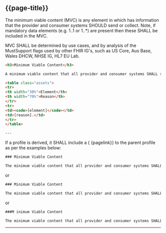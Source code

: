 ## {{page-title}}

The minimum viable content (MVC) is any element in which has information that the provider and consumer systems SHOULD send or collect. Note, if mandatory data elements (e.g. 1..1 or 1..*) are present then these SHALL be included in the MVC.  

MVC SHALL be determined by use cases, and by analysis of the MustSupport flags used by other FHIR IG's, such as US Core, Aus Base, Wales DHCW, NHSE IG, HL7 EU Lab.

~~~~html
<h3>Minimum Viable Content</h3>

A minimum viable content that all provider and consumer systems SHALL support are the following elements.

<table class="assets">
<tr>
<th width="30%">Element</th>
<th width="70%">Reason</th>
</tr>
<tr>
<td><code>[element]</code></td>
<td>[reason].</td>
</tr>
</table>

---
~~~~

If a profile is derived, it SHALL include a { {pagelink}} to the parent profile as per the examples below:

~~~html
### Minimum Viable Content

The minimum viable content that all provider and consumer systems SHALL support are the elements within the corresponding { {pagelink:Profile-Observation,text:UKCore-Observation}} table.
~~~

or

~~~html
### Minimum Viable Content

The minimum viable content that all provider and consumer systems SHALL support are the elements within the corresponding { {pagelink:Profile-Observation,text:UKCore-Observation}} table, along with the following.
~~~

or

~~~html
###M inimum Viable Content

The minimum viable content that all provider and consumer systems SHALL support are the elements within the corresponding { {pagelink:Profile-Observation,text:UKCore-Observation}} and { {pagelink:Profile-Observation-VitalSigns,text:UKCore-Observation-VitalSigns}} tables, along with the following.
~~~

---